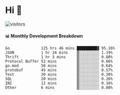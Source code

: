 # Hi 👋
 
![visitors](https://visitor-badge.glitch.me/badge?page_id=sorcererxw.sorcererx)

#### 📊 Monthly Development Breakdown

<!--START_SECTION:waka-->
```text
Go              125 hrs 46 mins █████████▓ 95.16%
JSON            1 hr 34 mins    ▒░░░░░░░░░ 1.19%
Thrift          1 hr 3 mins     ▒░░░░░░░░░ 0.80%
Protocol Buffer 52 mins         ▒░░░░░░░░░ 0.66%
go.mod          50 mins         ▒░░░░░░░░░ 0.64%
protobuf        45 mins         ▒░░░░░░░░░ 0.57%
Text            30 mins         ▒░░░░░░░░░ 0.38%
SQL             20 mins         ▒░░░░░░░░░ 0.26%
INI             12 mins         ▒░░░░░░░░░ 0.16%
Other           6 mins          ▒░░░░░░░░░ 0.08%
```
<!--END_SECTION:waka-->
